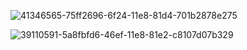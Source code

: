 ![41346565-75ff2696-6f24-11e8-81d4-701b2878e275](https://user-images.githubusercontent.com/10562584/41346835-776c24d8-6f25-11e8-8766-d5ccd5e07172.png)

![39110591-5a8fbfd6-46ef-11e8-81e2-c8107d07b329](https://user-images.githubusercontent.com/10562584/41346804-5f077014-6f25-11e8-95c3-d6f5efab21a3.png)

